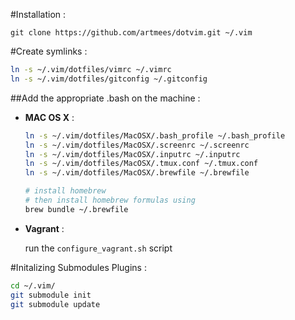 #Installation :

    git clone https://github.com/artmees/dotvim.git ~/.vim

#Create symlinks :

```sh
ln -s ~/.vim/dotfiles/vimrc ~/.vimrc
ln -s ~/.vim/dotfiles/gitconfig ~/.gitconfig
```

##Add the appropriate .bash on the machine :

- **MAC OS X** :
  ```sh
  ln -s ~/.vim/dotfiles/MacOSX/.bash_profile ~/.bash_profile
  ln -s ~/.vim/dotfiles/MacOSX/.screenrc ~/.screenrc
  ln -s ~/.vim/dotfiles/MacOSX/.inputrc ~/.inputrc
  ln -s ~/.vim/dotfiles/MacOSX/.tmux.conf ~/.tmux.conf
  ln -s ~/.vim/dotfiles/MacOSX/.brewfile ~/.brewfile

  # install homebrew
  # then install homebrew formulas using
  brew bundle ~/.brewfile
  ```

- **Vagrant** :

  run the `configure_vagrant.sh` script

#Initalizing Submodules Plugins :
```sh
cd ~/.vim/
git submodule init
git submodule update
```

